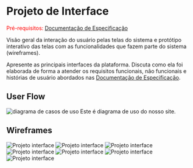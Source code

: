 # Projeto de Interface

<span style="color:red">Pré-requisitos: <a href="2-Especificação do Projeto.md"> Documentação de Especificação</a></span>

Visão geral da interação do usuário pelas telas do sistema e protótipo interativo das telas com as funcionalidades que fazem parte do sistema (wireframes).

 Apresente as principais interfaces da plataforma. Discuta como ela foi elaborada de forma a atender os requisitos funcionais, não funcionais e histórias de usuário abordados nas <a href="2-Especificação do Projeto.md"> Documentação de Especificação</a>.

## User Flow


![diagrama de casos de uso](https://user-images.githubusercontent.com/74668845/165655662-f4eca24e-8d4c-4c63-8fca-b4f98ac54156.png)
Este é diagrama de uso do nosso site.

## Wireframes

![Projeto interface](https://github.com/ICEI-PUC-Minas-PCO-SI/pco-si-2022-1-e1-proj-web-t2-clube/blob/dev/docs/img/P.%20Interface%201.jpeg)
![Projeto interface](https://github.com/ICEI-PUC-Minas-PCO-SI/pco-si-2022-1-e1-proj-web-t2-clube/blob/dev/docs/img/P.%20Interface%202.jpeg)
![Projeto interface](https://github.com/ICEI-PUC-Minas-PCO-SI/pco-si-2022-1-e1-proj-web-t2-clube/blob/dev/docs/img/P.%20Interface%203.jpeg)
![Projeto interface](https://github.com/ICEI-PUC-Minas-PCO-SI/pco-si-2022-1-e1-proj-web-t2-clube/blob/dev/docs/img/P.%20Interface%204.jpeg)
![Projeto interface](https://github.com/ICEI-PUC-Minas-PCO-SI/pco-si-2022-1-e1-proj-web-t2-clube/blob/dev/docs/img/P.%20Interface%205.jpeg)
![Projeto interface](https://github.com/ICEI-PUC-Minas-PCO-SI/pco-si-2022-1-e1-proj-web-t2-clube/blob/dev/docs/img/P.%20Interface%206.jpeg)
![Projeto interface](https://github.com/ICEI-PUC-Minas-PCO-SI/pco-si-2022-1-e1-proj-web-t2-clube/blob/dev/docs/img/P.%20Interface%207.jpeg)